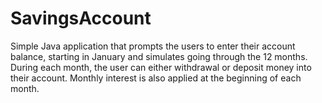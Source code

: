 # SavingsAccount
Simple Java application that prompts the users to enter their account balance, starting in January and simulates going through the 12 months. During each month, the user can either withdrawal or deposit money into their account. Monthly interest is also applied at the beginning of each month.
